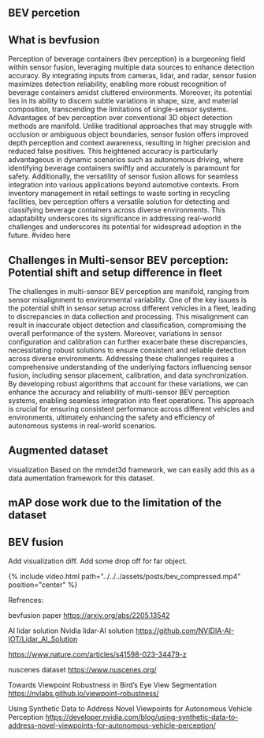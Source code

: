 
## BEV percetion

## What is bevfusion 
Perception of beverage containers (bev perception) is a burgeoning field within sensor fusion, leveraging multiple data sources to enhance detection accuracy. By integrating inputs from cameras, lidar, and radar, sensor fusion maximizes detection reliability, enabling more robust recognition of beverage containers amidst cluttered environments. Moreover, its potential lies in its ability to discern subtle variations in shape, size, and material composition, transcending the limitations of single-sensor systems. Advantages of bev perception over conventional 3D object detection methods are manifold. Unlike traditional approaches that may struggle with occlusion or ambiguous object boundaries, sensor fusion offers improved depth perception and context awareness, resulting in higher precision and reduced false positives. This heightened accuracy is particularly advantageous in dynamic scenarios such as autonomous driving, where identifying beverage containers swiftly and accurately is paramount for safety. Additionally, the versatility of sensor fusion allows for seamless integration into various applications beyond automotive contexts. From inventory management in retail settings to waste sorting in recycling facilities, bev perception offers a versatile solution for detecting and classifying beverage containers across diverse environments. This adaptability underscores its significance in addressing real-world challenges and underscores its potential for widespread adoption in the future.
#video here 

## Challenges in Multi-sensor BEV perception: Potential shift and setup difference in fleet
The challenges in multi-sensor BEV perception are manifold, ranging from sensor misalignment to environmental variability. One of the key issues is the potential shift in sensor setup across different vehicles in a fleet, leading to discrepancies in data collection and processing. This misalignment can result in inaccurate object detection and classification, compromising the overall performance of the system. Moreover, variations in sensor configuration and calibration can further exacerbate these discrepancies, necessitating robust solutions to ensure consistent and reliable detection across diverse environments. Addressing these challenges requires a comprehensive understanding of the underlying factors influencing sensor fusion, including sensor placement, calibration, and data synchronization. By developing robust algorithms that account for these variations, we can enhance the accuracy and reliability of multi-sensor BEV perception systems, enabling seamless integration into fleet operations. This approach is crucial for ensuring consistent performance across different vehicles and environments, ultimately enhancing the safety and efficiency of autonomous systems in real-world scenarios.


## Augmented dataset
visualization
Based  on the mmdet3d framework, we can easily add this as a data aumentation framework for this dataset.


## mAP dose work due to the limitation of the dataset


## BEV fusion 
Add visualization diff.
Add some drop off for far object.


<div class="col-sm mt-0 mt-md-0">
    {% include video.html path="../../../assets/posts/bev_compressed.mp4" position="center"  %}
</div>

Refrences:

bevfusion paper https://arxiv.org/abs/2205.13542

AI lidar solution Nvidia lidar-AI solution https://github.com/NVIDIA-AI-IOT/Lidar_AI_Solution

https://www.nature.com/articles/s41598-023-34479-z

nuscenes dataset https://www.nuscenes.org/

Towards Viewpoint Robustness in Bird’s Eye View Segmentation https://nvlabs.github.io/viewpoint-robustness/

Using Synthetic Data to Address Novel Viewpoints for Autonomous Vehicle Perception https://developer.nvidia.com/blog/using-synthetic-data-to-address-novel-viewpoints-for-autonomous-vehicle-perception/
